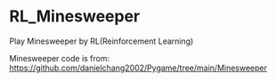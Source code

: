 # RL_Minesweeper
Play Minesweeper by RL(Reinforcement Learning)

Minesweeper code is from: https://github.com/danielchang2002/Pygame/tree/main/Minesweeper